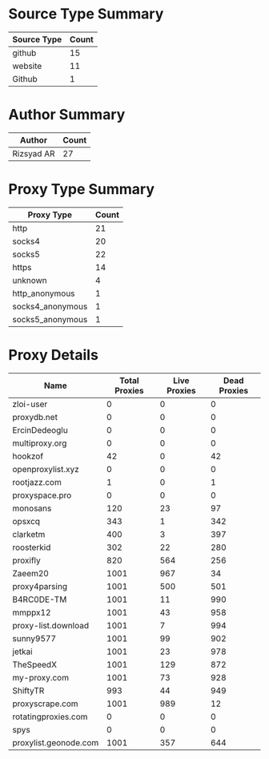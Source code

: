# Source Type Summary

| Source Type | Count |
|-------------|-------|
| github | 15 |
| website | 11 |
| Github | 1 |


# Author Summary

| Author | Count |
|--------|-------|
| Rizsyad AR | 27 |


# Proxy Type Summary

| Proxy Type | Count |
|------------|-------|
| http | 21 |
| socks4 | 20 |
| socks5 | 22 |
| https | 14 |
| unknown | 4 |
| http_anonymous | 1 |
| socks4_anonymous | 1 |
| socks5_anonymous | 1 |


# Proxy Details

| Name | Total Proxies | Live Proxies | Dead Proxies |
|------|---------------|--------------|---------------|
| zloi-user | 0 | 0 | 0 |
| proxydb.net | 0 | 0 | 0 |
| ErcinDedeoglu | 0 | 0 | 0 |
| multiproxy.org | 0 | 0 | 0 |
| hookzof | 42 | 0 | 42 |
| openproxylist.xyz | 0 | 0 | 0 |
| rootjazz.com | 1 | 0 | 1 |
| proxyspace.pro | 0 | 0 | 0 |
| monosans | 120 | 23 | 97 |
| opsxcq | 343 | 1 | 342 |
| clarketm | 400 | 3 | 397 |
| roosterkid | 302 | 22 | 280 |
| proxifly | 820 | 564 | 256 |
| Zaeem20 | 1001 | 967 | 34 |
| proxy4parsing | 1001 | 500 | 501 |
| B4RC0DE-TM | 1001 | 11 | 990 |
| mmppx12 | 1001 | 43 | 958 |
| proxy-list.download | 1001 | 7 | 994 |
| sunny9577 | 1001 | 99 | 902 |
| jetkai | 1001 | 23 | 978 |
| TheSpeedX | 1001 | 129 | 872 |
| my-proxy.com | 1001 | 73 | 928 |
| ShiftyTR | 993 | 44 | 949 |
| proxyscrape.com | 1001 | 989 | 12 |
| rotatingproxies.com | 0 | 0 | 0 |
| spys | 0 | 0 | 0 |
| proxylist.geonode.com | 1001 | 357 | 644 |
